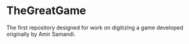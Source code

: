 # TheGreatGame
The first repository designed for work on digitizing a game developed originally by Amir Samandi.
